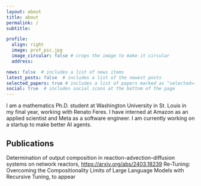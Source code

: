 ```yaml
---
layout: about
title: about
permalink: /
subtitle: 

profile:
  align: right
  image: prof_pic.jpg
  image_circular: false # crops the image to make it circular
  address: 

news: false  # includes a list of news items
latest_posts: false  # includes a list of the newest posts
selected_papers: true # includes a list of papers marked as "selected={true}"
social: true  # includes social icons at the bottom of the page
---
```


I am a mathematics Ph.D. student at Washington University in St. Louis in my final year, working with Renato Feres. I have interned at Amazon as an applied scientist and Meta as a software engineer. I am currently working on a startup to make better AI agents.

## Publications
Determination of output composition in reaction-advection-diffusion systems on network reactors, https://arxiv.org/abs/2403.18239
Re-Tuning: Overcoming the Compositionality Limits of Large Language Models with Recursive Tuning, to appear
